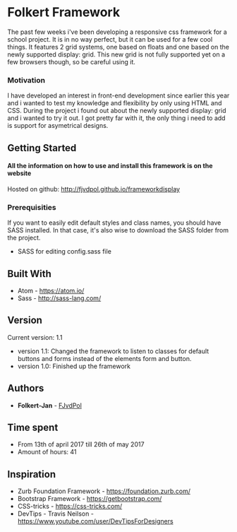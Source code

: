 # Folkert Framework

The past few weeks i've been developing a responsive css framework for a school project. It is in no way perfect, but it can be used for a few cool things.
It features 2 grid systems, one based on floats and one based on the newly supported display: grid. This new grid is not fully supported yet on a few browsers though, so be careful using it.

### Motivation

I have developed an interest in front-end development since earlier this year and i wanted to test my knowledge and flexibility by only using HTML and CSS. 
During the project i found out about the newly supported display: grid and i wanted to try it out. I got pretty far with it, the only thing i need to add is support for asymetrical designs.

## Getting Started

#### All the information on how to use and install this framework is on the website

Hosted on github:
http://fjvdpol.github.io/frameworkdisplay

### Prerequisities

If you want to easily edit default styles and class names, you should have SASS installed. In that case, it's also wise to download the SASS folder from the project.

* SASS for editing config.sass file


## Built With

* Atom - https://atom.io/
* Sass - http://sass-lang.com/

## Version

Current version: 1.1

* version 1.1: Changed the framework to listen to classes for default buttons and forms instead of the elements form and button.
* version 1.0: Finished up the framework

## Authors

* **Folkert-Jan** - [FJvdPol](https://github.com/fjvdpol)

## Time spent
* From 13th of april 2017 till 26th of may 2017
* Amount of hours: 41

## Inspiration

* Zurb Foundation Framework - https://foundation.zurb.com/
* Bootstrap Framework - https://getbootstrap.com/
* CSS-tricks - https://css-tricks.com/
* DevTips - Travis Neilson - https://www.youtube.com/user/DevTipsForDesigners
